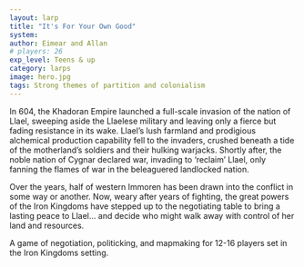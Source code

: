```yaml
---
layout: larp
title: "It's For Your Own Good"
system: 
author: Eimear and Allan
# players: 26
exp_level: Teens & up
category: larps
image: hero.jpg
tags: Strong themes of partition and colonialism
---
```


In 604, the Khadoran Empire launched a full-scale invasion of the nation of Llael, sweeping aside the Llaelese military and leaving only a fierce but fading resistance in its wake. Llael’s lush farmland and prodigious alchemical production capability fell to the invaders, crushed beneath a tide of the motherland’s soldiers and their hulking warjacks. Shortly after, the noble nation of Cygnar declared war, invading to ‘reclaim’ Llael, only fanning the flames of war in the beleaguered landlocked nation. 

Over the years, half of western Immoren has been drawn into the conflict in some way or another. Now, weary after years of fighting, the great powers of the Iron Kingdoms have stepped up to the negotiating table to bring a lasting peace to Llael… and decide who might walk away with control of her land and resources.

A game of negotiation, politicking, and mapmaking for 12-16 players set in the Iron Kingdoms setting.
